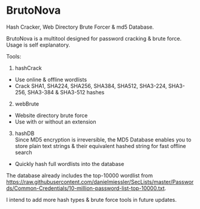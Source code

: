# BrutoNova  

Hash Cracker, Web Directory Brute Forcer & md5 Database.  

BrutoNova is a multitool designed for password cracking & brute force. Usage is self explanatory.  

Tools:  
1. hashCrack
* Use online & offline wordlists  
* Crack SHA1, SHA224, SHA256, SHA384, SHA512, SHA3-224, SHA3-256, SHA3-384 & SHA3-512 hashes  
2. webBrute
* Website directory brute force
* Use with or without an extension  
3. hashDB  
Since MD5 encryption is irreversible, the MD5 Database enables you to store plain text strings & their equivalent hashed string for fast offline search  
* Quickly hash full wordlists into the database  
  
The database already includes the top-10000 wordlist from https://raw.githubusercontent.com/danielmiessler/SecLists/master/Passwords/Common-Credentials/10-million-password-list-top-10000.txt.  

I intend to add more hash types & brute force tools in future updates.  
